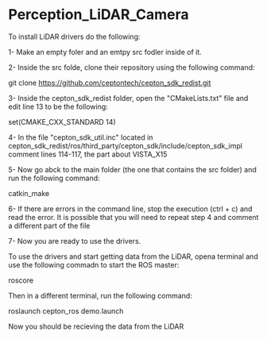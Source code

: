 # Perception_LiDAR_Camera
To install LiDAR drivers do the following:

1- Make an empty foler and an emtpy src fodler inside of it.

2- Inside the src folde, clone their repository using the following command:

  git clone https://github.com/ceptontech/cepton_sdk_redist.git
  
3- Inside the cepton_sdk_redist folder, open the "CMakeLists.txt" file and edit line 13 to be the following:

  set(CMAKE_CXX_STANDARD 14)

4- In the file "cepton_sdk_util.inc" located in cepton_sdk_redist/ros/third_party/cepton_sdk/include/cepton_sdk_impl comment lines 114-117, the part about VISTA_X15 

5- Now go abck to the main folder (the one that contains the src folder) and run the following command:

  catkin_make

6- If there are errors in the command line, stop the execution (ctrl + c) and read the error. It is possible that you will need to repeat step 4 and comment a different part of the file

7- Now you are ready to use the drivers.


To use the drivers and start getting data from the LiDAR, opena terminal and use the following commadn to start the ROS master:

  roscore

Then in a different terminal, run the following command:

  roslaunch cepton_ros demo.launch

Now you should be recieving the data from the LiDAR
